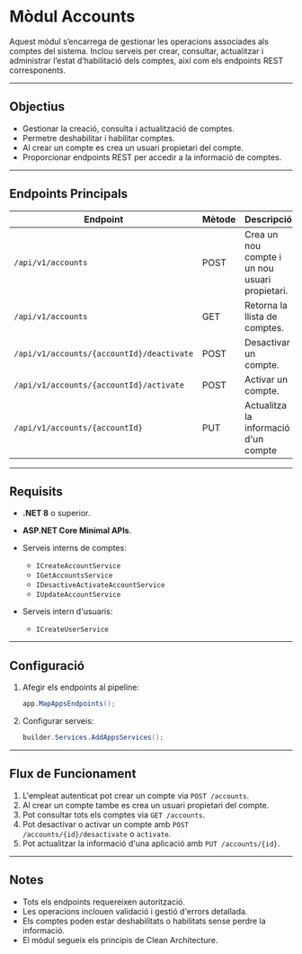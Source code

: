 # Mòdul Accounts

Aquest mòdul s’encarrega de gestionar les operacions associades als comptes del sistema. Inclou serveis per crear, consultar, actualitzar i administrar l’estat d’habilitació dels comptes, així com els endpoints REST corresponents.

---

## Objectius

- Gestionar la creació, consulta i actualització de comptes.
- Permetre deshabilitar i habilitar comptes.
- Al crear un compte es crea un usuari propietari del compte.
- Proporcionar endpoints REST per accedir a la informació de comptes.

---

## Endpoints Principals

| Endpoint                                  | Mètode | Descripció                                     |
| ----------------------------------------- | ------ | ---------------------------------------------- |
| `/api/v1/accounts`                        | POST   | Crea un nou compte i un nou usuari propietari. |
| `/api/v1/accounts`                        | GET    | Retorna la llista de comptes.                  |
| `/api/v1/accounts/{accountId}/deactivate` | POST   | Desactivar un compte.                          |
| `/api/v1/accounts/{accountId}/activate`   | POST   | Activar un compte.                             |
| `/api/v1/accounts/{accountId}`            | PUT    | Actualitza la informació d'un compte           |

---

## Requisits

- **.NET 8** o superior.
- **ASP.NET Core Minimal APIs**.
- Serveis interns de comptes:

  - `ICreateAccountService`
  - `IGetAccountsService`
  - `IDesactiveActivateAccountService`
  - `IUpdateAccountService`

- Serveis intern d'usuaris:
  - `ICreateUserService`

---

## Configuració

1. Afegir els endpoints al pipeline:
   ```csharp
   app.MapAppsEndpoints();
   ```
2. Configurar serveis:
   ```csharp
   builder.Services.AddAppsServices();
   ```

---

## Flux de Funcionament

1. L'empleat autenticat pot crear un compte via `POST /accounts`.
2. Al crear un compte tambe es crea un usuari propietari del compte.
3. Pot consultar tots els comptes via `GET /accounts`.
4. Pot desactivar o activar un compte amb `POST /accounts/{id}/desactivate` o `activate`.
5. Pot actualitzar la informació d'una aplicació amb `PUT /accounts/{id}`.

---

## Notes

- Tots els endpoints requereixen autorització.
- Les operacions inclouen validació i gestió d'errors detallada.
- Els comptes poden estar deshabilitats o habilitats sense perdre la informació.
- El mòdul segueix els principis de Clean Architecture.
